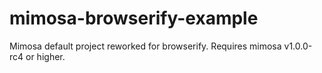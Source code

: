 mimosa-browserify-example
=========================

Mimosa default project reworked for browserify. Requires mimosa v1.0.0-rc4 or higher.
